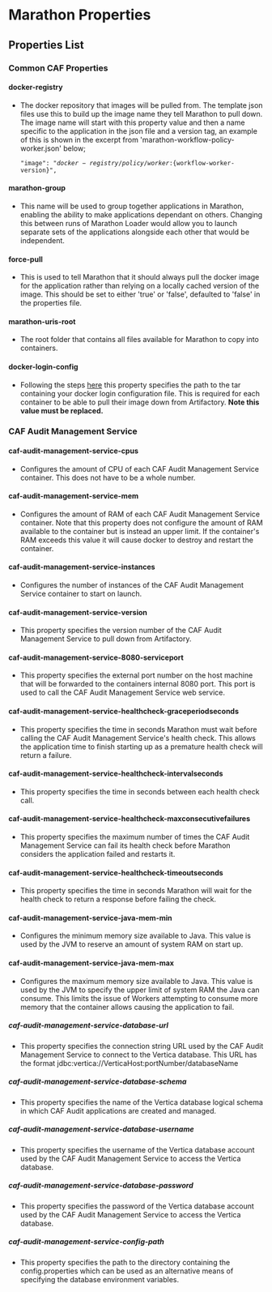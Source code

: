 # Marathon Properties


## Properties List
### Common CAF Properties
#### docker-registry
- The docker repository that images will be pulled from. The template json files use this to build up the image name they tell Marathon to pull down. The  image name will start with this property value and then a name specific to the application in the json file and a version tag, an example of this is shown in the excerpt from 'marathon-workflow-policy-worker.json' below;<pre><code>"image": "${docker-registry}/policy/worker:${workflow-worker-version}",</code></pre>

#### marathon-group
- This name will be used to group together applications in Marathon, enabling the ability to make applications dependant on others. Changing this between runs of Marathon Loader would allow you to launch separate sets of the applications alongside each other that would be independent.

#### force-pull
- This is used to tell Marathon that it should always pull the docker image for the application rather than relying on a locally cached version of the image. This should be set to either 'true' or 'false', defaulted to 'false' in the properties file.

#### marathon-uris-root
- The root folder that contains all files available for Marathon to copy into containers.

#### docker-login-config
- Following the steps [here](https://mesosphere.github.io/marathon/docs/native-docker-private-registry.html) this property specifies the path to the tar containing your docker login configuration file. This is required for each container to be able to pull their image down from Artifactory. **Note this value must be replaced.**

### CAF Audit Management Service
#### caf-audit-management-service-cpus
- Configures the amount of CPU of each CAF Audit Management Service container. This does not have to be a whole number.

#### caf-audit-management-service-mem
- Configures the amount of RAM of each CAF Audit Management Service container. Note that this property does not configure the amount of RAM available to the container but is instead an upper limit. If the container's RAM exceeds this value it will cause docker to destroy and restart the container.

#### caf-audit-management-service-instances
- Configures the number of instances of the CAF Audit Management Service container to start on launch.

#### caf-audit-management-service-version
- This property specifies the version number of the CAF Audit Management Service to pull down from Artifactory.

#### caf-audit-management-service-8080-serviceport
- This property specifies the external port number on the host machine that will be forwarded to the containers internal 8080 port. This port is used to call the CAF Audit Management Service web service.

#### caf-audit-management-service-healthcheck-graceperiodseconds
- This property specifies the time in seconds Marathon must wait before calling the CAF Audit Management Service's health check. This allows the application time to finish starting up as a premature health check will return a failure.

#### caf-audit-management-service-healthcheck-intervalseconds
- This property specifies the time in seconds between each health check call.

#### caf-audit-management-service-healthcheck-maxconsecutivefailures
- This property specifies the maximum number of times the CAF Audit Management Service can fail its health check before Marathon considers the application failed and restarts it.

#### caf-audit-management-service-healthcheck-timeoutseconds
- This property specifies the time in seconds Marathon will wait for the health check to return a response before failing the check.

#### caf-audit-management-service-java-mem-min
- Configures the minimum memory size available to Java. This value is used by the JVM to reserve an amount of system RAM on start up.

#### caf-audit-management-service-java-mem-max
- Configures the maximum memory size available to Java. This value is used by the JVM to specify the upper limit of system RAM the Java can consume. This limits the issue of Workers attempting to consume more memory that the container allows causing the application to fail.

##### caf-audit-management-service-database-url
- This property specifies the connection string URL used by the CAF Audit Management Service to connect to the Vertica database. This URL has the format  jdbc:vertica://VerticaHost:portNumber/databaseName

##### caf-audit-management-service-database-schema
- This property specifies the name of the Vertica database logical schema in which CAF Audit applications are created and managed.

##### caf-audit-management-service-database-username
- This property specifies the username of the Vertica database account used by the CAF Audit Management Service to access the Vertica database.

##### caf-audit-management-service-database-password
- This property specifies the password of the Vertica database account used by the CAF Audit Management Service to access the Vertica database.

##### caf-audit-management-service-config-path
- This property specifies the path to the directory containing the config.properties which can be used as an alternative means of specifying the database environment variables.

